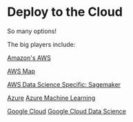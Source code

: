 # Deploy to the Cloud

So many options!

The big players include:

[Amazon's AWS](https://aws.amazon.com/free/)

[AWS Map](https://www.awsgeek.com/Periodic-Table-of-Amazon-Web-Services/)

[AWS Data Science Specific: Sagemaker](https://aws.amazon.com/sagemaker/)

[Azure](https://azure.microsoft.com/en-ca)
[Azure Machine Learning](https://azure.microsoft.com/en-ca/free/machine-learning/search/)

[Google Cloud](https://cloud.google.com/)
[Google Cloud Data Science](https://cloud.google.com/data-science)



